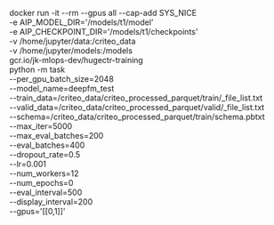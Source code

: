 docker run -it --rm --gpus all --cap-add SYS_NICE \
-e AIP_MODEL_DIR='/models/t1/model' \
-e AIP_CHECKPOINT_DIR='/models/t1/checkpoints' \
-v /home/jupyter/data:/criteo_data \
-v /home/jupyter/models:/models \
gcr.io/jk-mlops-dev/hugectr-training \
python -m task \
--per_gpu_batch_size=2048 \
--model_name=deepfm_test \
--train_data=/criteo_data/criteo_processed_parquet/train/_file_list.txt \
--valid_data=/criteo_data/criteo_processed_parquet/valid/_file_list.txt \
--schema=/criteo_data/criteo_processed_parquet/train/schema.pbtxt \
--max_iter=5000 \
--max_eval_batches=200 \
--eval_batches=400 \
--dropout_rate=0.5 \
--lr=0.001 \
--num_workers=12 \
--num_epochs=0 \
--eval_interval=500 \
--display_interval=200 \
--gpus='[[0,1]]'


